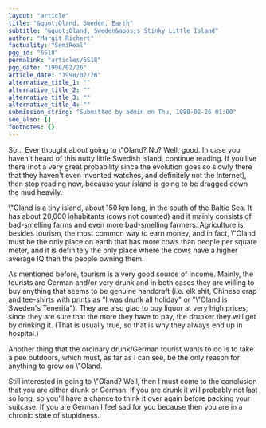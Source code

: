 ```yaml
---
layout: "article"
title: "&quot;Oland, Sweden, Earth"
subtitle: "&quot;Oland, Sweden&apos;s Stinky Little Island"
author: "Margit Richert"
factuality: "SemiReal"
pgg_id: "6S18"
permalink: "articles/6S18"
pgg_date: "1998/02/26"
article_date: "1998/02/26"
alternative_title_1: ""
alternative_title_2: ""
alternative_title_3: ""
alternative_title_4: ""
submission_string: "Submitted by admin on Thu, 1998-02-26 01:00"
see_also: []
footnotes: {}
---
```

<div>
<p>So... Ever thought about going to \"Oland? No? Well, good. In case you haven't heard of this nutty little Swedish island, continue reading. If you live there (not a very great probability since the evolution goes so slowly there that they haven't even invented watches, and definitely not the Internet), then stop reading now, because your island is going to be dragged down the mud heavily.</p>
<p>\"Oland is a tiny island, about 150 km long, in the south of the Baltic Sea. It has about 20,000 inhabitants (cows not counted) and it mainly consists of bad-smelling farms and even more bad-smelling farmers. Agriculture is, besides tourism, the most common way to earn money, and in fact, \"Oland must be the only place on earth that has more cows than people per square meter, and it is definitely the only place where the cows have a higher average IQ than the people owning them.</p>
<p>As mentioned before, tourism is a very good source of income. Mainly, the tourists are German and/or very drunk and in both cases they are willing to buy anything that seems to be genuine handcraft (i.e. elk shit, Chinese crap and tee-shirts with prints as "I was drunk all holiday" or "\"Oland is Sweden's Tenerifa"). They are also glad to buy liquor at very high prices, since they are sure that the more they have to pay, the drunker they will get by drinking it. (That is usually true, so that is why they always end up in hospital.)</p>
<p>Another thing that the ordinary drunk/German tourist wants to do is to take a pee outdoors, which must, as far as I can see, be the only reason for anything to grow on \"Oland.</p>
<p>Still interested in going to \"Oland? Well, then I must come to the conclusion that you are either drunk or German. If you are drunk it will probably not last so long, so you'll have a chance to think it over again before packing your suitcase. If you are German I feel sad for you because then you are in a chronic state of stupidness. <!--Amazon_CLS_IM_END--></p>
</div>

